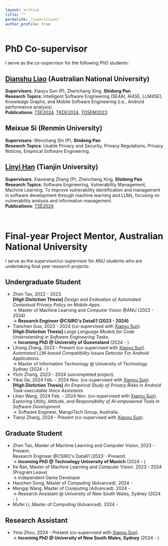 ```yaml
---
layout: archive
title: ""
permalink: /supervision/
author_profile: true
---
```


<style>
table.imgtable, table.imgtable td{
  border: none;
  /* height: auto; */
  /* text-align: left; */
}

</style>


# <i class="fa fa-fw fa-copy"></i> PhD Co-supervisor

I serve as the co-supervisor for the following PhD students:

## [Dianshu Liao](https://dianshu-liao.github.io/>) (Australian National University)
<strong>Supervisors</strong>: Xiaoyu Sun (P), Zhenchang Xing, <strong>Shidong Pan</strong> <br>
<strong>Research Topics</strong>: Intelligent Software Engineering (SE4AI, AI4SE, LLM4SE), Knowledge Graphs, and Mobile Software Engineering (i.e., Android performance analysis). <br>
<strong>Publications</strong>: [TSE2024](https://ieeexplore.ieee.org/document/10734067), [TKDE2024](https://ieeexplore.ieee.org/document/10750898), [TOSEM2023](https://dl.acm.org/doi/10.1145/3597206)

## Meixue Si (Renmin University)
<strong>Supervisors</strong>: Wenchang Shi (P), <strong>Shidong Pan</strong> <br>
<strong>Research Topics</strong>: Usable Privacy and Security, Privacy Regulations, Privacy Notices, Empirical Software Engineering. <br>


## [Linyi Han](https://hanlinyi.github.io/page//) (Tianjin University)
<strong>Supervisors</strong>: Xiaowang Zhang (P), Zhenchang Xing, <strong>Shidong Pan</strong> <br>
<strong>Research Topics</strong>: Software Engineering, Vulnerability Management, Machine Learning. To improve vulnerability identification and management in software development through machine learning and LLMs, focusing on vulnerability analysis and information management. <br>
<strong>Publications</strong>: [TSE2024](https://arxiv.org/pdf/2405.07430)

<br>

# <i class="fa fa-fw fa-copy"></i> Final-year Project Mentor, Australian National University

I serve as the supervisor/co-supervisor for ANU students who are undertaking final year research projects:

## Undergraduate Student

<ul>
  
  <li>
    Zhen Tao, 2022 - 2023.<br>
    <strong>[High Distiction Thesis]</strong> <em>Design and Evaluation of Automated Contextual Privacy Policy on Mobile Apps.</em><br>
    -> Master of Machine Learning and Computer Vision @ANU (2023 - 2024) <br>
    ->  <strong>Research Engineer @CSIRO's Data61 (2023 - 2024)</strong>
  </li>

  <li>
    Tianchen Guo, 2023 - 2024 (co-supervised with <a href="https://sunxiaobiu.github.io/">Xiaoyu Sun</a>).<br>
    <strong>[High Distiction Thesis]</strong> <em>Large Language Models for Code Understanding in Software Engineering Tasks.</em><br>
    -> <strong>Incoming PhD @ University of Queensland</strong> (2024 - )
  </li>

   <li>
    Lihong Zhang, 2023 - Present (co-supervised with <a href="https://sunxiaobiu.github.io/">Xiaoyu Sun</a>).<br>
    <em>Automated LLM-based Compatibility Issues Detector For Android Applications.</em><br>
    -> Master of Information Technology @ University of Technology Sydney (2024 - )
  </li>
  
   <li>
    Yichi Zhang, 2023 - 2024 (uncompleted project).<br>
  </li>

   <li>
    Yikai Ge, 2024 Feb. - 2024 Nov. (co-supervised with <a href="https://sunxiaobiu.github.io/">Xiaoyu Sun</a>).<br>
    <strong>[High Distiction Thesis]</strong> <em> An Empirical Study of Privacy Risks in Android Task-executable Voice Assistants</em><br>
  </li>
  
  <li>
    Litian Wang, 2024 Feb. - 2024 Nov. (co-supervised with <a href="https://sunxiaobiu.github.io/">Xiaoyu Sun</a>).<br>
    <em>Exploring Utility, Attitude, and Responsibility of AI-empowered Tools in Software Development</em><br>
    -> Software Engineer, MangoTech Group, Australia.
  </li>
  
  <li>
    Tianyi Zhang, 2024 - Present (co-supervised with <a href="https://sunxiaobiu.github.io/">Xiaoyu Sun</a>).<br>
  </li>
  
</ul>

## Graduate Student

<ul>
  <li>
    Zhen Tao,  Master of Machine Learning and Computer Vision, 2023 - Present.<br>
    Research Engineer @CSIRO's Data61 (2023 - Present)<br>
    -> <strong>Incoming PhD @ Technology University of Munich</strong> (2024 - )
  </li>
  
   <li>
     Ke Ran, Master of Machine Learning and Computer Vision. 2023 - 2024 (Program Leave) <br>
     -> Independent Game Developer
  </li>
  <li>
     Haochen Gong, Master of Computing (Advanced). 2024 - <br>
  </li>
    <li>
     Mengqi Wang, Master of Computing (Advanced). 2024 - <br>
     -> Research Assistant @ University of New South Wales, Sydney (2024 - )
  </li>
  <li>
     Mufei Li, Master of Computing (Advanced). 2024 - 
  </li>
</ul>

## Research Assistant
<ul>

  <li>
    Yinsi Zhou, 2024 - Present (co-supervised with <a href="https://sunxiaobiu.github.io/">Xiaoyu Sun</a>).<br>
    -> <strong>Incoming PhD @ University of New South Wales, Sydney</strong> (2024 - )
  </li>

</ul>
